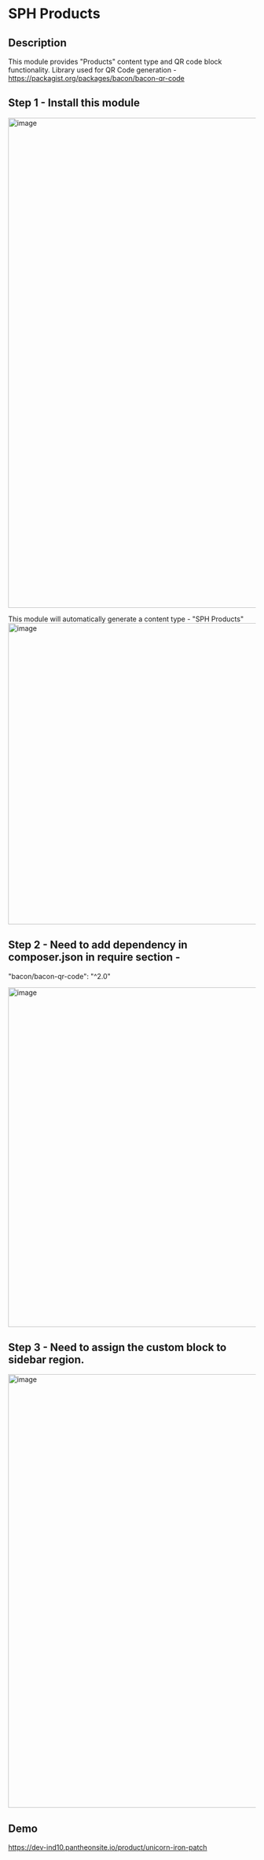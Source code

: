 # SPH Products

## Description
This module provides "Products" content type and QR code block functionality. 
Library used for QR Code generation -
https://packagist.org/packages/bacon/bacon-qr-code


## Step 1 - Install this module

<img width="997" alt="image" src="https://user-images.githubusercontent.com/8183450/215567733-7623514f-c373-4f85-8fc0-a76fec104d92.png">

This module will automatically generate a content type - "SPH Products"
<img width="613" alt="image" src="https://user-images.githubusercontent.com/8183450/215566772-52c5e222-862f-4766-8929-d98156062d03.png">



## Step 2 - Need to add dependency in composer.json in require section -
"bacon/bacon-qr-code": "^2.0"

<img width="691" alt="image" src="https://user-images.githubusercontent.com/8183450/215558468-58094a91-cc8e-4e11-9c53-4e8acd85d845.png">

## Step 3 - Need to assign the custom block to sidebar region.
<img width="882" alt="image" src="https://user-images.githubusercontent.com/8183450/215567344-03dac71f-f478-472a-9367-06d6bfc6c6e9.png">

## Demo
https://dev-ind10.pantheonsite.io/product/unicorn-iron-patch


